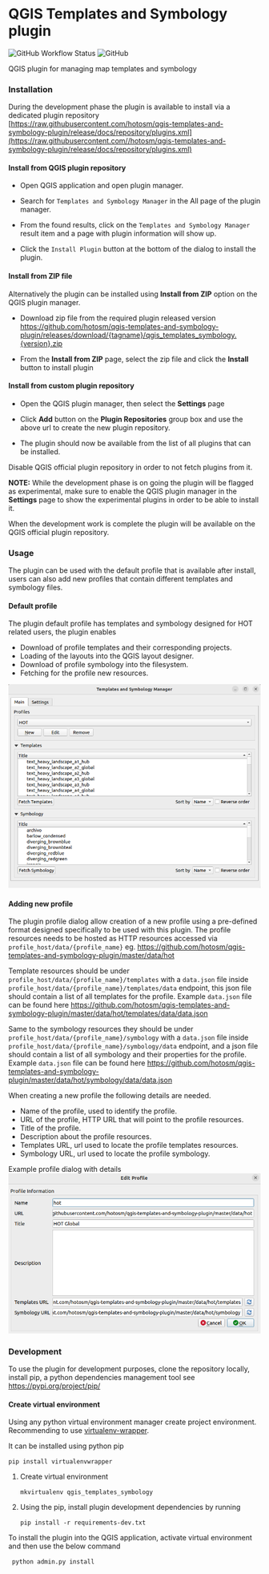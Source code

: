 # QGIS Templates and Symbology plugin


![GitHub Workflow Status](https://img.shields.io/github/actions/workflow/status/hotosm/qgis-templates-and-symbology-plugin/ci.yml?branch=master)
![GitHub](https://img.shields.io/github/license/hotosm/qgis-templates-and-symbology-plugin)

QGIS plugin for managing map templates and symbology

### Installation

During the development phase the plugin is available to install via 
a dedicated plugin repository 
[https://raw.githubusercontent.com/hotosm/qgis-templates-and-symbology-plugin/release/docs/repository/plugins.xml](https://raw.githubusercontent.com//hotosm/qgis-templates-and-symbology-plugin/release/docs/repository/plugins.xml)

#### Install from QGIS plugin repository

- Open QGIS application and open plugin manager.
- Search for `Templates and Symbology Manager` in the All page of the plugin manager.
- From the found results, click on the `Templates and Symbology Manager` result item and a page with plugin information will show up. 
  
- Click the `Install Plugin` button at the bottom of the dialog to install the plugin.


#### Install from ZIP file

Alternatively the plugin can be installed using **Install from ZIP** option on the 
QGIS plugin manager. 

- Download zip file from the required plugin released version
https://github.com/hotosm/qgis-templates-and-symbology-plugin/releases/download/{tagname}/qgis_templates_symbology.{version}.zip

- From the **Install from ZIP** page, select the zip file and click the **Install** button to install plugin

#### Install from custom plugin repository

- Open the QGIS plugin manager, then select the **Settings** page

- Click **Add** button on the **Plugin Repositories** group box and use the above url to create
the new plugin repository.
- The plugin should now be available from the list
of all plugins that can be installed.

Disable QGIS official plugin repository in order to not fetch plugins from it.

**NOTE:** While the development phase is on going the plugin will be flagged as experimental, make
sure to enable the QGIS plugin manager in the **Settings** page to show the experimental plugins
in order to be able to install it.


When the development work is complete the plugin will be available on the QGIS
official plugin repository.


### Usage

The plugin can be used with the default profile that is available after install, users can also add new profiles that 
contain different templates and symbology files.

#### Default profile
The plugin default profile has templates and symbology designed for HOT related users, the plugin enables
- Download of profile templates and their corresponding projects.
- Loading of the layouts into the QGIS layout designer.
- Download of profile symbology into the filesystem.
- Fetching for the profile new resources.

![hot_profile.png](docs/assets/hot_profile.png)


#### Adding new profile

The plugin profile dialog allow creation of a new profile using a pre-defined format designed specifically to 
be used with this plugin.
The profile resources needs to be hosted as HTTP resources accessed via 
`profile_host/data/{profile_name}` eg. https://github.com/hotosm/qgis-templates-and-symbology-plugin/master/data/hot

Template resources should be under `profile_host/data/{profile_name}/templates` with a `data.json` file
inside `profile_host/data/{profile_name}/templates/data` endpoint, this json file should contain a list of all templates
for the profile. Example `data.json` file can be found here https://github.com/hotosm/qgis-templates-and-symbology-plugin/master/data/hot/templates/data/data.json

Same to the symbology resources they should be under `profile_host/data/{profile_name}/symbology` with a `data.json` file
inside `profile_host/data/{profile_name}/symbology/data` endpoint, and a json file should contain a list of all symbology and their properties
for the profile. Example `data.json` file can be found here https://github.com/hotosm/qgis-templates-and-symbology-plugin/master/data/hot/symbology/data/data.json

When creating a new profile the following details are needed.
- Name of the profile, used to identify the profile.
- URL of the profile, HTTP URL that will point to the profile resources.
- Title of the profile.
- Description about the profile resources.
- Templates URL, url used to locate the profile templates resources.
- Symbology URL, url used to locate the profile symbology.

Example profile dialog with details
![profile_dialog.png](docs/assets/profile_dialog.png)


### Development 

To use the plugin for development purposes, clone the repository locally,
install pip, a python dependencies management tool see https://pypi.org/project/pip/

#### Create virtual environment

Using any python virtual environment manager create project environment. 
Recommending to use [virtualenv-wrapper](https://virtualenvwrapper.readthedocs.io/en/latest/).

It can be installed using python pip 

```
pip install virtualenvwrapper
```

 1. Create virtual environment

    ```
    mkvirtualenv qgis_templates_symbology
    ```

2. Using the pip, install plugin development dependencies by running 

    ```
    pip install -r requirements-dev.txt
   ```


To install the plugin into the QGIS application, activate virtual environment and then use the below command

```
 python admin.py install
```
